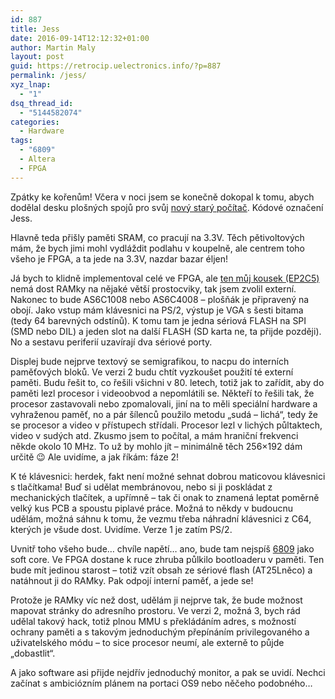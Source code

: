 ```yaml
---
id: 887
title: Jess
date: 2016-09-14T12:12:32+01:00
author: Martin Maly
layout: post
guid: https://retrocip.uelectronics.info/?p=887
permalink: /jess/
xyz_lnap:
  - "1"
dsq_thread_id:
  - "5144582074"
categories:
  - Hardware
tags:
  - "6809"
  - Altera
  - FPGA
---
```

Zpátky ke kořenům! Včera v noci jsem se konečně dokopal k tomu, abych dodělal desku plošných spojů pro svůj [nový starý počítač](https://retrocip.uelectronics.info/novy-stary-pocitac/). Kódové označení Jess.

Hlavně teda přišly paměti SRAM, co pracují na 3.3V. Těch pětivoltových mám, že bych jimi mohl vydláždit podlahu v koupelně, ale centrem toho všeho je FPGA, a ta jede na 3.3V, nazdar bazar éljen!

Já bych to klidně implementoval celé ve FPGA, ale [ten můj kousek (EP2C5)](https://fpga.cz/ep2c5t144/) nemá dost RAMky na nějaké větší prostocviky, tak jsem zvolil externí. Nakonec to bude AS6C1008 nebo AS6C4008 &#8211; plošňák je připravený na obojí. Jako vstup mám klávesnici na PS/2, výstup je VGA s šesti bitama (tedy 64 barevných odstínů). K tomu tam je jedna sériová FLASH na SPI (SMD nebo DIL) a jeden slot na další FLASH (SD karta ne, ta přijde později). No a sestavu periferií uzavírají dva sériové porty.

Displej bude nejprve textový se semigrafikou, to nacpu do interních paměťových bloků. Ve verzi 2 budu chtít vyzkoušet použití té externí paměti. Budu řešit to, co řešili všichni v 80. letech, totiž jak to zařídit, aby do paměti lezl procesor i videoobvod a nepomlátili se. Někteří to řešili tak, že procesor zastavovali nebo zpomalovali, jiní na to měli speciální hardware a vyhraženou paměť, no a pár šílenců použilo metodu &#8222;sudá &#8211; lichá&#8220;, tedy že se procesor a video v přístupech střídali. Procesor lezl v lichých půltaktech, video v sudých atd. Zkusmo jsem to počítal, a mám hraniční frekvenci někde okolo 10 MHz. To už by mohlo jít &#8211; minimálně těch 256&#215;192 dám určitě 😉 Ale uvidíme, a jak říkám: fáze 2!

K té klávesnici: herdek, fakt není možné sehnat dobrou maticovou klávesnici s tlačítkama! Buď si udělat membránovou, nebo si ji poskládat z mechanických tlačítek, a upřímně &#8211; tak či onak to znamená leptat poměrně velký kus PCB a spoustu piplavé práce. Možná to někdy v budoucnu udělám, možná sáhnu k tomu, že vezmu třeba náhradní klávesnici z C64, kterých je všude dost. Uvidíme. Verze 1 je zatím PS/2.

Uvnitř toho všeho bude&#8230; chvíle napětí&#8230; ano, bude tam nejspíš [6809](https://retrocip.uelectronics.info/posledni-krasavec-osmibitove-ery/) jako soft core. Ve FPGA dostane k ruce zhruba půlkilo bootloaderu v paměti. Ten bude mít jedinou starost &#8211; totiž vzít obsah ze sériové flash (AT25Lněco) a natáhnout ji do RAMky. Pak odpojí interní paměť, a jede se!

Protože je RAMky víc než dost, udělám ji nejprve tak, že bude možnost mapovat stránky do adresního prostoru. Ve verzi 2, možná 3, bych rád udělal takový hack, totiž plnou MMU s překládáním adres, s možností ochrany paměti a s takovým jednoduchým přepínáním privilegovaného a uživatelského módu &#8211; to sice procesor neumí, ale externě to půjde &#8222;dobastlit&#8220;.

A jako software asi přijde nejdřív jednoduchý monitor, a pak se uvidí. Nechci začínat s ambiciózním plánem na portaci OS9 nebo něčeho podobného&#8230;